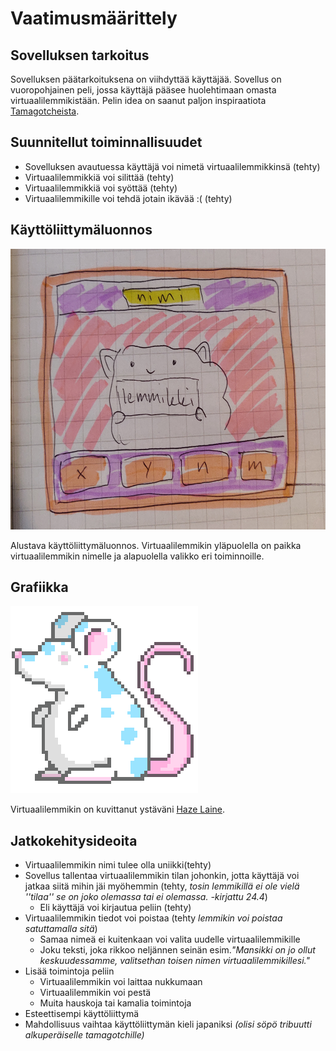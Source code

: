 # Vaatimusmäärittely

## Sovelluksen tarkoitus
Sovelluksen päätarkoituksena on viihdyttää käyttäjää. Sovellus on vuoropohjainen peli, jossa käyttäjä pääsee huolehtimaan omasta virtuaalilemmikistään. Pelin idea on saanut paljon inspiraatiota [Tamagotcheista](https://fi.wikipedia.org/wiki/Tamagotchi).

## Suunnitellut toiminnallisuudet
- Sovelluksen avautuessa käyttäjä voi nimetä virtuaalilemmikkinsä (tehty)
- Virtuaalilemmikkiä voi silittää (tehty)
- Virtuaalilemmikkiä voi syöttää (tehty)
- Virtuaalilemmikille voi tehdä jotain ikävää :( (tehty)

## Käyttöliittymäluonnos
<img src="https://github.com/macabre-cs/ot-harjoitustyo/blob/master/dokumentaatio/kuvat/alustava_kayttoliittyma.png" alt="Kuva alustavasta käyttöliittymäluonnoksesta. Kuvassa on kissaa muistuttava virtuaalilemmikki, jonka yläpuolella on paikka virtuaalilemmikin nimelle ja alapuolella valikko eri toiminnoista." width="635" height="449">

Alustava käyttöliittymäluonnos. Virtuaalilemmikin yläpuolella on paikka virtuaalilemmikin nimelle ja alapuolella valikko eri toiminnoille.

## Grafiikka
<img src="https://github.com/macabre-cs/ot-harjoitustyo/blob/master/dokumentaatio/kuvat/Rotta_Otus_300x300.png" alt="Kuva virtuaalilemmikistä. Virtuaalilemmikki muistuttaa ulkomuodoltaan rottaa. Virtuaalilemmikillä on valkoinen turkki, jossa on sinisiä laikkuja ja sillä on vaaleanpunainen häntä.">

Virtuaalilemmikin on kuvittanut ystäväni [Haze Laine](https://www.instagram.com/hasuart_/).

## Jatkokehitysideoita
- Virtuaalilemmikin nimi tulee olla uniikki(tehty)
- Sovellus tallentaa virtuaalilemmikin tilan johonkin, jotta käyttäjä voi jatkaa siitä mihin jäi myöhemmin (tehty, *tosin lemmikillä ei ole vielä ''tilaa'' se on joko olemassa tai ei olemassa. -kirjattu 24.4*)
  - Eli käyttäjä voi kirjautua peliin (tehty)
- Virtuaalilemmikin tiedot voi poistaa (tehty *lemmikin voi poistaa satuttamalla sitä*)
  - Samaa nimeä ei kuitenkaan voi valita uudelle virtuaalilemmikille
  - Joku teksti, joka rikkoo neljännen seinän esim.*"Mansikki on jo ollut keskuudessamme, valitsethan toisen nimen virtuaalilemmikillesi."*
- Lisää toimintoja peliin
  - Virtuaalilemmikin voi laittaa nukkumaan
  - Virtuaalilemmikin voi pestä
  - Muita hauskoja tai kamalia toimintoja
- Esteettisempi käyttöliittymä
- Mahdollisuus vaihtaa käyttöliittymän kieli japaniksi *(olisi söpö tribuutti alkuperäiselle tamagotchille)*
